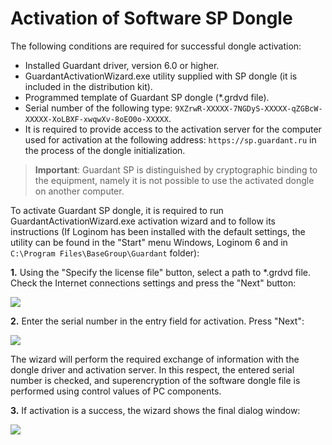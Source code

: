 # Activation of Software SP Dongle

The following conditions are required for successful dongle activation:

* Installed Guardant driver, version 6.0 or higher.
* GuardantActivationWizard.exe utility supplied with SP dongle (it is included in the distribution kit).
* Programmed template of Guardant SP dongle (*.grdvd file).
* Serial number of the following type: `9XZrwR-XXXXX-7NGDyS-XXXXX-qZGBcW-XXXXX-XoLBXF-xwqwXv-8oEO0o-XXXXX`.
* It is required to provide access to the activation server for the computer used for activation at the following address: `https://sp.guardant.ru` in the process of the dongle initialization.

> **Important**: Guardant SP is distinguished by cryptographic binding to the equipment, namely it is not possible to use the activated dongle on another computer.

To activate Guardant SP dongle, it is required to run GuardantActivationWizard.exe activation wizard and to follow its instructions (If Loginom has been installed with the default settings, the utility can be found in the "Start" menu Windows, Loginom 6 and in `C:\Program Files\BaseGroup\Guardant` folder):

__1.__ Using the "Specify the license file" button, select a path to *.grdvd file. Check the Internet connections settings and press the "Next" button:

![](../images/guardant-sp-activate-1.png)

__2.__ Enter the serial number in the entry field for activation. Press "Next":

![](../images/guardant-sp-activate-2.png)

The wizard will perform the required exchange of information with the dongle driver and activation server. In this respect, the entered serial number is checked, and superencryption of the software dongle file is performed using control values of PC components.

__3.__ If activation is a success, the wizard shows the final dialog window:

![](../images/guardant-sp-activate-3.png)